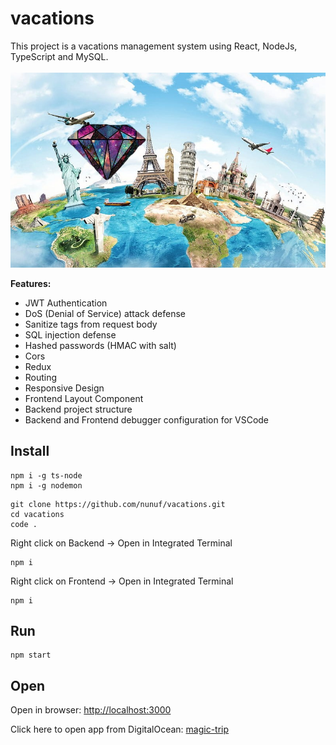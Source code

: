 # vacations

This project is a vacations management system using React, NodeJs, TypeScript and MySQL.
<br/><br/>
![image](./Frontend/src/Assets/Images/no-image.png)
  

**Features:**  
- JWT Authentication
- DoS (Denial of Service) attack defense
- Sanitize tags from request body
- SQL injection defense
- Hashed passwords (HMAC with salt)
- Cors
- Redux
- Routing
- Responsive Design
- Frontend Layout Component
- Backend project structure
- Backend and Frontend debugger configuration for VSCode

## Install
```
npm i -g ts-node
npm i -g nodemon
```
```
git clone https://github.com/nunuf/vacations.git
cd vacations
code .
```
Right click on Backend -> Open in Integrated Terminal
```
npm i
```
Right click on Frontend -> Open in Integrated Terminal
```
npm i
```

## Run
```
npm start
```

## Open
Open in browser: [http://localhost:3000](http://localhost:3000)  
  
Click here to open app from DigitalOcean: [magic-trip](http://143.198.8.56)